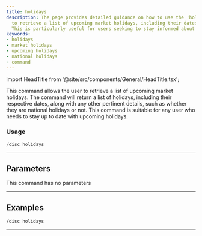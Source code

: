```yaml
---
title: holidays
description: The page provides detailed guidance on how to use the 'holidays' command
  to retrieve a list of upcoming market holidays, including their dates and types.
  This is particularly useful for users seeking to stay informed about upcoming events.
keywords:
- holidays
- market holidays
- upcoming holidays
- national holidays
- command
---
```


import HeadTitle from '@site/src/components/General/HeadTitle.tsx';

<HeadTitle title="holidays - Discovery - Discord - Reference | OpenBB Bot Docs" />

This command allows the user to retrieve a list of upcoming market holidays. The command will return a list of holidays, including their respective dates, along with any other pertinent details, such as whether they are national holidays or not. This command is suitable for any user who needs to stay up to date with upcoming holidays.

### Usage

```python wordwrap
/disc holidays
```

---

## Parameters

This command has no parameters



---

## Examples

```
/disc holidays
```
---
